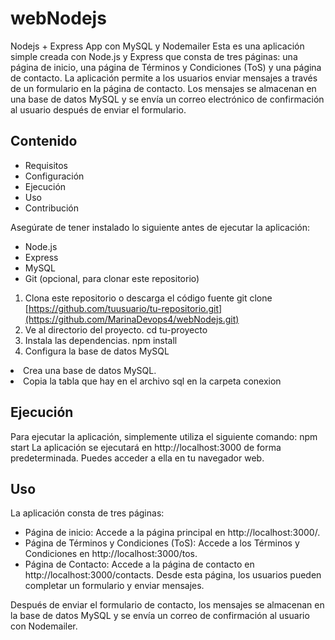 # webNodejs
Nodejs + Express App con MySQL y Nodemailer
Esta es una aplicación simple creada con Node.js y Express que consta de tres páginas: una página de inicio, una página de Términos y Condiciones (ToS) y una página de contacto. 
La aplicación permite a los usuarios enviar mensajes a través de un formulario en la página de contacto. 
Los mensajes se almacenan en una base de datos MySQL y se envía un correo electrónico de confirmación al usuario después de enviar el formulario.

<h2>Contenido</h2>
<ul>
<li>Requisitos</li>
<li>Configuración</li>
<li>Ejecución</li>
<li>Uso</li>
<li>Contribución</li>
</ul>

Asegúrate de tener instalado lo siguiente antes de ejecutar la aplicación:

<ul>
<li>Node.js</li>
<li>Express</li>
<li>MySQL</li>
<li>Git (opcional, para clonar este repositorio)</li>
</ul>

1. Clona este repositorio o descarga el código fuente
git clone [https://github.com/tuusuario/tu-repositorio.git](https://github.com/MarinaDevops4/webNodejs.git)
2. Ve al directorio del proyecto.
cd tu-proyecto
3. Instala las dependencias.
npm install
4. Configura la base de datos MySQL
   <ul>
<li>Crea una base de datos MySQL.</li>
<li>Copia la tabla que hay en el archivo sql en la carpeta conexion</li>

</ul>
<h2>Ejecución</h2>
Para ejecutar la aplicación, simplemente utiliza el siguiente comando:
npm start
La aplicación se ejecutará en http://localhost:3000 de forma predeterminada. Puedes acceder a ella en tu navegador web.
<h2>Uso</h2>
La aplicación consta de tres páginas:
   <ul>
<li>Página de inicio: Accede a la página principal en http://localhost:3000/.</li>
<li>Página de Términos y Condiciones (ToS): Accede a los Términos y Condiciones en http://localhost:3000/tos.</li>
<li>Página de Contacto: Accede a la página de contacto en http://localhost:3000/contacts. Desde esta página, los usuarios pueden completar un formulario y enviar mensajes.</li>

</ul>
Después de enviar el formulario de contacto, los mensajes se almacenan en la base de datos MySQL y se envía un correo de confirmación al usuario con Nodemailer.
